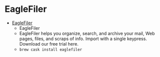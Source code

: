 # EagleFiler
- [EagleFiler](https://c-command.com/eaglefiler/)
  -  EagleFiler
  - EagleFiler helps you organize, search, and archive your mail, Web pages, files, and scraps of info. Import with a single keypress. Download our free trial here.
  - `brew cask install eaglefiler`
